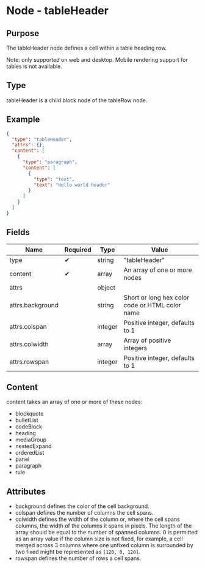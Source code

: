 # Node - tableHeader

## Purpose

The tableHeader node defines a cell within a table heading row.

Note: only supported on web and desktop. Mobile rendering support for tables is not available.

## Type

tableHeader is a child block node of the tableRow node.

## Example

```json
{
  "type": "tableHeader",
  "attrs": {},
  "content": [
    {
      "type": "paragraph",
      "content": [
        {
          "type": "text",
          "text": "Hello world header"
        }
      ]
    }
  ]
}
```

## Fields

| Name | Required | Type | Value |
| --- | --- | --- | --- |
| type | ✔ | string | "tableHeader" |
| content | ✔ | array | An array of one or more nodes |
| attrs | | object | |
| attrs.background | | string | Short or long hex color code or HTML color name |
| attrs.colspan | | integer | Positive integer, defaults to 1 |
| attrs.colwidth | | array | Array of positive integers |
| attrs.rowspan | | integer | Positive integer, defaults to 1 |

## Content

content takes an array of one or more of these nodes:

* blockquote
* bulletList
* codeBlock
* heading
* mediaGroup
* nestedExpand
* orderedList
* panel
* paragraph
* rule

## Attributes

* background defines the color of the cell background.
* colspan defines the number of columns the cell spans.
* colwidth defines the width of the column or, where the cell spans columns, the width of the columns it spans in pixels. The length of the array should be equal to the number of spanned columns. 0 is permitted as an array value if the column size is not fixed, for example, a cell merged across 3 columns where one unfixed column is surrounded by two fixed might be represented as `[120, 0, 120]`.
* rowspan defines the number of rows a cell spans.
